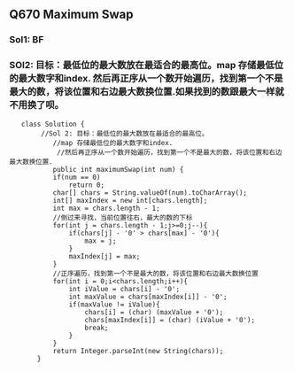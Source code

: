 ## Q670 Maximum Swap
### Sol1: BF



###  SOl2: 目标：最低位的最大数放在最适合的最高位。map 存储最低位的最大数字和index. 然后再正序从一个数开始遍历，找到第一个不是最大的数，将该位置和右边最大数换位置.如果找到的数跟最大一样就不用换了呗。



       class Solution {
            //Sol 2: 目标：最低位的最大数放在最适合的最高位。
               //map 存储最低位的最大数字和index.
                //然后再正序从一个数开始遍历，找到第一个不是最大的数，将该位置和右边最大数换位置. 
               public int maximumSwap(int num) {
               if(num == 0)
                   return 0;
               char[] chars = String.valueOf(num).toCharArray();
               int[] maxIndex = new int[chars.length];
               int max = chars.length - 1;
               //倒过来寻找，当前位置往右，最大的数的下标
               for(int j = chars.length - 1;j>=0;j--){
                   if(chars[j] - '0' > chars[max] - '0'){
                       max = j;
                   }
                   maxIndex[j] = max;
               }
               //正序遍历，找到第一个不是最大的数，将该位置和右边最大数换位置
               for(int i = 0;i<chars.length;i++){
                   int iValue = chars[i] - '0';
                   int maxValue = chars[maxIndex[i]] - '0';
                   if(maxValue != iValue){
                       chars[i] = (char) (maxValue + '0');
                       chars[maxIndex[i]] = (char) (iValue + '0');
                       break;
                   }
               }
               return Integer.parseInt(new String(chars));
           }


